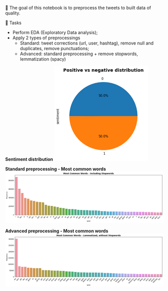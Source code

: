 :dart: The goal of this notebook is to preprocess the tweets to built data of quality.

:scroll: Tasks
- Perform EDA (Exploratory Data analysis);
- Apply 2 types of preprocessings
    - Standard: tweet corrections (url, user, hashtag), remove null and duplicates, remove punctuations;
    - Advanced: standard preprocessing + remove stopwords, lemmatization (spacy)

**Sentiment distribution**
<img src='pictures\sentiment_distribution.png'>

**Standard preprocessing - Most common words**
<img src='pictures\most_common_words_w_standard_preprocessing.png'>

**Advanced preprocessing - Most common words**
<img src='pictures\most_common_words_w_advanced_preprocessing.png'>